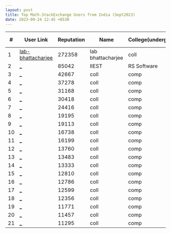 ```yaml
---
layout: post
title: Top Math.StackExchange Users from India (Sept2023)
date: 2023-09-24 12:45 +0530
---
```


|#|User Link|Reputation|Name|College(undergrad)|Company(most well known)|
|---|---|---|---|---|---|
| 1 | [ lab-bhattacharjee ](https://math.stackexchange.com/users/33337) | 272358 | lab bhattacharjee | coll | comp |
| 2 | [ _ ](https://math.stackexchange.com/users/72031) | 85042 | IIEST | RS Software |
| 3 | [ _ ](https://math.stackexchange.com/users/671540) | 42667 | coll | comp |
| 4 | [ _ ](https://math.stackexchange.com/users/210295) | 37278 | coll | comp |
| 5 | [ _ ](https://math.stackexchange.com/users/89789) | 31168 | coll | comp |
| 6 | [ _ ](https://math.stackexchange.com/users/294365) | 30418 | coll | comp |
| 7 | [ _ ](https://math.stackexchange.com/users/278967) | 24416 | coll | comp |
| 8 | [ _ ](https://math.stackexchange.com/users/421580) | 19195 | coll | comp |
| 9 | [ _ ](https://math.stackexchange.com/users/28915) | 19113 | coll | comp |
| 10 | [ _ ](https://math.stackexchange.com/users/321264) | 16738 | coll | comp |
| 11 | [ _ ](https://math.stackexchange.com/users/83973) | 16199 | coll | comp |
| 12 | [ _ ](https://math.stackexchange.com/users/117002) | 13760 | coll | comp |
| 13 | [ _ ](https://math.stackexchange.com/users/39526) | 13483 | coll | comp |
| 14 | [ _ ](https://math.stackexchange.com/users/705) | 13333 | coll | comp |
| 15 | [ _ ](https://math.stackexchange.com/users/174970) | 12810 | coll | comp |
| 16 | [ _ ](https://math.stackexchange.com/users/31458) | 12786 | coll | comp |
| 17 | [ _ ](https://math.stackexchange.com/users/90328) | 12599 | coll | comp |
| 18 | [ _ ](https://math.stackexchange.com/users/30856) | 12356 | coll | comp |
| 19 | [ _ ](https://math.stackexchange.com/users/769226) | 11771 | coll | comp |
| 20 | [ _ ](https://math.stackexchange.com/users/378881) | 11457 | coll | comp |
| 21 | [ _ ](https://math.stackexchange.com/users/59380) | 11295 | coll | comp |

